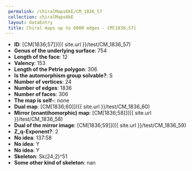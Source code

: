 ```yaml
--- 
 permalink: /chiralMaps6kE/CM_1836_57 
 collection: chiralMaps6kE
 layout: dataEntry
 title: Chiral maps up to 6000 edges - CM[1836;57]
---
```


- **ID**: [CM[1836;57]]({{ site.url }}/test/CM_1836_57)
- **Genus of the underlying surface**: 754
- **Length of the face**: 12
- **Valency**: 153
- **Length of the Petrie polygon**: 306
- **Is the automorphism group solvable?**: S
- **Number of vertices**: 24
- **Number of edges**: 1836
- **Number of faces**: 306
- **The map is self-**: none
- **Dual map**: [CM[1836;60]]({{ site.url }}/test/CM_1836_60)
- **Mirror (enantihomorphic) map**: [CM[1836;58]]({{ site.url }}/test/CM_1836_58)
- **Dual of the mirror image**: [CM[1836;59]]({{ site.url }}/test/CM_1836_59)
- **Z_q-Exponent?**: 2
- **No idea**:  137:58
- **No idea**: Y
- **No idea**: Y
- **Skeleton**: Sk(24;2)^51
- **Some other kind of skeleton**: nan
